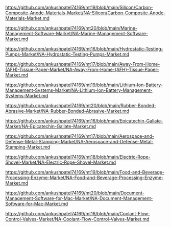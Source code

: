 <p><a href="https://github.com/ankushpatel74169/mt19/blob/main/Silicon/Carbon-Composite-Anode-Materials-Market/NA-Silicon/Carbon-Composite-Anode-Materials-Market.md">https://github.com/ankushpatel74169/mt19/blob/main/Silicon/Carbon-Composite-Anode-Materials-Market/NA-Silicon/Carbon-Composite-Anode-Materials-Market.md</a></p><p><a href="https://github.com/ankushpatel74169/mt20/blob/main/Marine-Management-Software-Market/NA-Marine-Management-Software-Market.md">https://github.com/ankushpatel74169/mt20/blob/main/Marine-Management-Software-Market/NA-Marine-Management-Software-Market.md</a></p><p><a href="https://github.com/ankushpatel74169/mt16/blob/main/Hydrostatic-Testing-Pumps-Market/NA-Hydrostatic-Testing-Pumps-Market.md">https://github.com/ankushpatel74169/mt16/blob/main/Hydrostatic-Testing-Pumps-Market/NA-Hydrostatic-Testing-Pumps-Market.md</a></p><p><a href="https://github.com/ankushpatel74169/mt17/blob/main/Away-From-Home-(AFH)-Tissue-Paper-Market/NA-Away-From-Home-(AFH)-Tissue-Paper-Market.md">https://github.com/ankushpatel74169/mt17/blob/main/Away-From-Home-(AFH)-Tissue-Paper-Market/NA-Away-From-Home-(AFH)-Tissue-Paper-Market.md</a></p><p><a href="https://github.com/ankushpatel74169/mt19/blob/main/Lithium-Ion-Battery-Management-Systems-Market/NA-Lithium-Ion-Battery-Management-Systems-Market.md">https://github.com/ankushpatel74169/mt19/blob/main/Lithium-Ion-Battery-Management-Systems-Market/NA-Lithium-Ion-Battery-Management-Systems-Market.md</a></p><p><a href="https://github.com/ankushpatel74169/mt20/blob/main/Rubber-Bonded-Abrasive-Market/NA-Rubber-Bonded-Abrasive-Market.md">https://github.com/ankushpatel74169/mt20/blob/main/Rubber-Bonded-Abrasive-Market/NA-Rubber-Bonded-Abrasive-Market.md</a></p><p><a href="https://github.com/ankushpatel74169/mt16/blob/main/Epicatechin-Gallate-Market/NA-Epicatechin-Gallate-Market.md">https://github.com/ankushpatel74169/mt16/blob/main/Epicatechin-Gallate-Market/NA-Epicatechin-Gallate-Market.md</a></p><p><a href="https://github.com/ankushpatel74169/mt17/blob/main/Aerospace-and-Defense-Metal-Stamping-Market/NA-Aerospace-and-Defense-Metal-Stamping-Market.md">https://github.com/ankushpatel74169/mt17/blob/main/Aerospace-and-Defense-Metal-Stamping-Market/NA-Aerospace-and-Defense-Metal-Stamping-Market.md</a></p><p><a href="https://github.com/ankushpatel74169/mt18/blob/main/Electric-Rope-Shovel-Market/NA-Electric-Rope-Shovel-Market.md">https://github.com/ankushpatel74169/mt18/blob/main/Electric-Rope-Shovel-Market/NA-Electric-Rope-Shovel-Market.md</a></p><p><a href="https://github.com/ankushpatel74169/mt19/blob/main/Food-and-Beverage-Processing-Enzyme-Market/NA-Food-and-Beverage-Processing-Enzyme-Market.md">https://github.com/ankushpatel74169/mt19/blob/main/Food-and-Beverage-Processing-Enzyme-Market/NA-Food-and-Beverage-Processing-Enzyme-Market.md</a></p><p><a href="https://github.com/ankushpatel74169/mt20/blob/main/Document-Management-Software-for-Mac-Market/NA-Document-Management-Software-for-Mac-Market.md">https://github.com/ankushpatel74169/mt20/blob/main/Document-Management-Software-for-Mac-Market/NA-Document-Management-Software-for-Mac-Market.md</a></p><p><a href="https://github.com/ankushpatel74169/mt16/blob/main/Coolant-Flow-Control-Valves-Market/NA-Coolant-Flow-Control-Valves-Market.md">https://github.com/ankushpatel74169/mt16/blob/main/Coolant-Flow-Control-Valves-Market/NA-Coolant-Flow-Control-Valves-Market.md</a></p>
